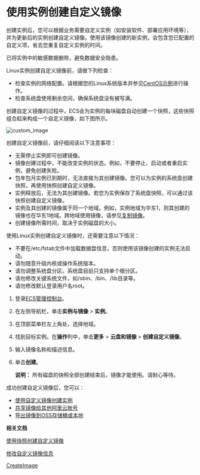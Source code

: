 # 使用实例创建自定义镜像

创建实例后，您可以根据业务需要自定义实例（如安装软件、部署应用环境等），并为更新后的实例创建自定义镜像。使用该镜像创建的新实例，会包含您已配置的自定义项，省去您重复自定义实例的时间。

已将实例中的敏感数据删除，避免数据安全隐患。

Linux实例创建自定义镜像前，请做下列检查：

-   检查实例的网络配置。请根据您的Linux系统版本并参见[CentOS示例](https://www.alibabacloud.com/help/en/doc-detail/140417.htm)进行操作。
-   检查系统盘使用剩余空间，确保系统盘没有被写满。

创建自定义镜像的过程中，ECS会为实例的每块磁盘自动创建一个快照，这些快照组合起来构成一个自定义镜像，如下图所示。

![custom_image](https://static-aliyun-doc.oss-accelerate.aliyuncs.com/assets/img/zh-CN/2963559951/p4599.png)

创建自定义镜像前，请仔细阅读以下注意事项：

-   无需停止实例即可创建镜像。
-   镜像创建过程中，不能改变实例的状态。例如，不要停止、启动或者重启实例，避免创建失败。
-   包年包月实例已到期时，无法直接为其创建镜像。您可以为实例的系统盘创建快照，再使用快照创建自定义镜像。
-   实例释放后，无法为其创建镜像。若您为实例保存了系统盘快照，可以通过该快照创建自定义镜像。
-   实例及其创建的镜像属于同一个地域。例如，实例地域为华东1，则其创建的镜像也在华东1地域。跨地域使用镜像，请参见[复制镜像](/intl.zh-CN/镜像/自定义镜像/复制镜像.md)。
-   创建镜像所需时间，取决于实例磁盘的大小。

使用Linux实例创建自定义镜像时，还需要注意以下情况：

-   不要在/etc/fstab文件中加载数据盘信息，否则使用该镜像创建的实例无法启动。
-   请勿随意升级内核或操作系统版本。
-   请勿调整系统盘分区。系统盘目前只支持单个根分区。
-   请勿修改关键系统文件，如/sbin、/bin、/lib目录等。
-   请勿修改默认登录用户名root。

1.  登录[ECS管理控制台](https://ecs.console.aliyun.com)。

2.  在左侧导航栏，单击**实例与镜像** \> **实例**。

3.  在顶部菜单栏左上角处，选择地域。

4.  找到目标实例。在**操作**列中，单击**更多** \> **云盘和镜像** \> **创建自定义镜像**。

5.  输入镜像名称和描述信息。

6.  单击**创建**。

    **说明：** 所有磁盘的快照全部创建结束后，镜像才能使用。请耐心等待。


成功创建自定义镜像后，您可以：

-   [使用自定义镜像创建实例](/intl.zh-CN/实例/创建实例/使用自定义镜像创建实例.md)
-   [共享镜像给其他阿里云账号](/intl.zh-CN/镜像/自定义镜像/共享或取消共享镜像.md)
-   [导出镜像到OSS存储桶或本地](/intl.zh-CN/镜像/自定义镜像/导出镜像.md)

**相关文档**  


[使用快照创建自定义镜像](/intl.zh-CN/镜像/自定义镜像/创建自定义镜像/使用快照创建自定义镜像.md)

[修改自定义镜像信息](/intl.zh-CN/镜像/自定义镜像/修改自定义镜像信息.md)

[CreateImage](/intl.zh-CN/API参考/镜像/CreateImage.md)

